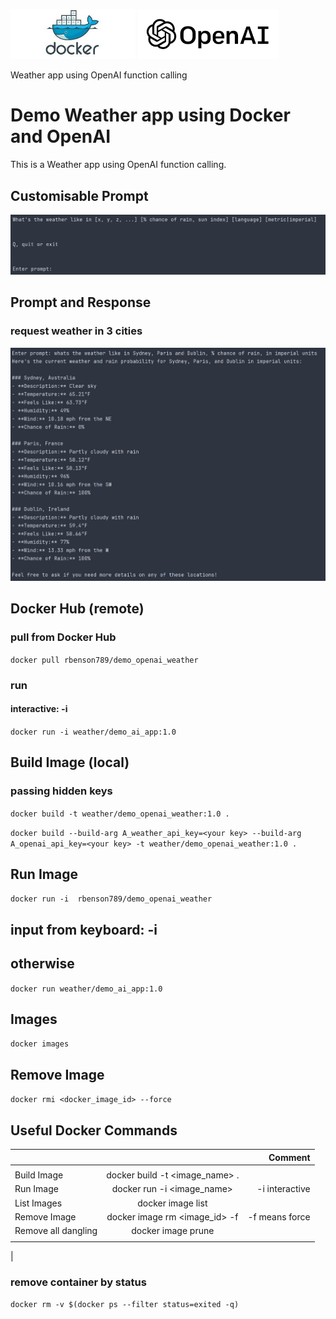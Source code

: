 



<img src="docker.png" alt="drawing" width="200"/>   <img src="openai.png" alt="drawing" width="225"/>

Weather app using OpenAI function calling

# Demo Weather app using Docker and OpenAI

This is a Weather app using OpenAI function calling. 

## Customisable Prompt

![prompt.png](prompt.png)

## Prompt and Response

### request weather in 3 cities

![response_from_prompt.png](response_from_prompt.png)


## Docker Hub   (remote)

### pull from Docker Hub

`docker pull rbenson789/demo_openai_weather`

### run
#### interactive: -i

`docker run -i weather/demo_ai_app:1.0`


## Build Image (local)

### passing hidden keys

`docker build -t weather/demo_openai_weather:1.0 .`

`docker build --build-arg A_weather_api_key=<your key> --build-arg A_openai_api_key=<your key> -t weather/demo_openai_weather:1.0 .`



## Run Image

`docker run -i  rbenson789/demo_openai_weather`

## input from keyboard:   -i





## otherwise
`docker run weather/demo_ai_app:1.0`

## Images

`docker images`

## Remove Image

`docker rmi <docker_image_id> --force`

## Useful Docker Commands

|  |                                |        Comment |
|--|:------------------------------:|---------------:|
|  |                                |                |
| Build Image | docker build -t <image_name> . |                |
| Run Image |   docker run -i <image_name>   | -i interactive |
| List Images |       docker image list        |                |
| Remove Image | docker image rm <image_id> -f  | -f means force |
| Remove all dangling |       docker image prune       |                |
|  |                                |                |
|  


### remove container by status


`docker rm -v $(docker ps --filter status=exited -q)`




